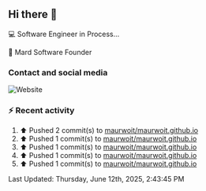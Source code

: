 ## Hi there 👋

:computer: Software Engineer in Process...

:office: Mard Software Founder

### Contact and social media

![Website](https://img.shields.io/badge/maurwoit.com-up-green?style=for-the-badge)


### :zap: Recent activity
<!--RECENT_ACTIVITY:start-->
1. ⬆️ Pushed 2 commit(s) to [maurwoit/maurwoit.github.io](https://github.com/maurwoit/maurwoit.github.io)<br>
2. ⬆️ Pushed 1 commit(s) to [maurwoit/maurwoit.github.io](https://github.com/maurwoit/maurwoit.github.io)<br>
3. ⬆️ Pushed 1 commit(s) to [maurwoit/maurwoit.github.io](https://github.com/maurwoit/maurwoit.github.io)<br>
4. ⬆️ Pushed 1 commit(s) to [maurwoit/maurwoit.github.io](https://github.com/maurwoit/maurwoit.github.io)<br>
5. ⬆️ Pushed 1 commit(s) to [maurwoit/maurwoit.github.io](https://github.com/maurwoit/maurwoit.github.io)<br>
<!--RECENT_ACTIVITY:end-->

<!--RECENT_ACTIVITY:last_update-->
Last Updated: Thursday, June 12th, 2025, 2:43:45 PM
<!--RECENT_ACTIVITY:last_update_end-->